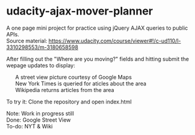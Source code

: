 # udacity-ajax-mover-planner
A one page mini project for practice using jQuery AJAX queries to public APIs.<br>
Source material: https://www.udacity.com/course/viewer#!/c-ud110/l-3310298553/m-3180658598

After filling out the  "Where are you moving?" fields and hitting submit the wepage updates to display: <br>
<ol>
  A street view picture courtesy of Google Maps <br>
  New York Times is queried for aticles about the area <br>
  Wikipedia returns articles from the area
</ol>
To try it: Clone the repository and open index.html

Note: Work in progress still <br>
Done: Google Street View <br>
To-do: NYT & Wiki
